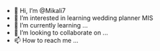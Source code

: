- 👋 Hi, I’m @Mikali7
- 👀 I’m interested in learning wedding planner MIS
- 🌱 I’m currently learning ...
- 💞️ I’m looking to collaborate on ...
- 📫 How to reach me ...

<!---
Mikali7/Mikali7 is a ✨ special ✨ repository because its `README.md` (this file) appears on your GitHub profile.
You can click the Preview link to take a look at your changes.
--->
